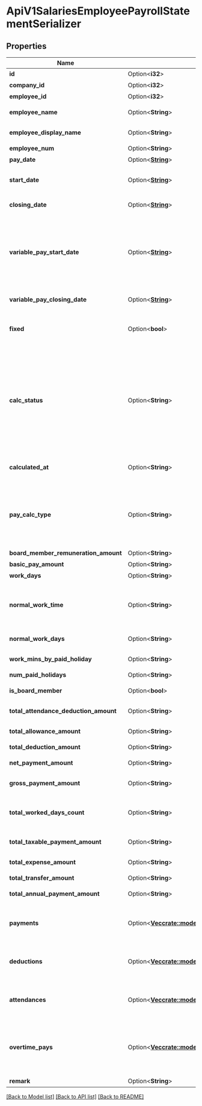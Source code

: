 # ApiV1SalariesEmployeePayrollStatementSerializer

## Properties

Name | Type | Description | Notes
------------ | ------------- | ------------- | -------------
**id** | Option<**i32**> | 給与明細ID | [optional]
**company_id** | Option<**i32**> | 事業所ID | [optional]
**employee_id** | Option<**i32**> | 従業員ID | [optional]
**employee_name** | Option<**String**> | 従業員の姓名 | [optional]
**employee_display_name** | Option<**String**> | 従業員の表示名 | [optional]
**employee_num** | Option<**String**> | 従業員番号 | [optional]
**pay_date** | Option<[**String**](string.md)> | 支払日 | [optional]
**start_date** | Option<[**String**](string.md)> | 給与計算開始日（固定給） | [optional]
**closing_date** | Option<[**String**](string.md)> | 給与計算締日（固定給） | [optional]
**variable_pay_start_date** | Option<[**String**](string.md)> | 給与計算開始日（変動給） 残業手当、遅刻早退・欠勤などの計算に使われる期間 | [optional]
**variable_pay_closing_date** | Option<[**String**](string.md)> | 給与計算締日（変動給） | [optional]
**fixed** | Option<**bool**> | 給与明細が確定されているかどうか | [optional]
**calc_status** | Option<**String**> | 計算状況ステータス calculating: 計算中, calculated: 計算完了, overwritten: 直接編集, imported: インポート, error: エラー | [optional]
**calculated_at** | Option<**String**> | 計算状況ステータスの更新日 | [optional]
**pay_calc_type** | Option<**String**> | 給与形態 monthly: 月給, daily: 日給, hourly: 時給, (空文字列): 計算中 | [optional]
**board_member_remuneration_amount** | Option<**String**> | 役員報酬 | [optional]
**basic_pay_amount** | Option<**String**> | 基本給 | [optional]
**work_days** | Option<**String**> | 労働日数 | [optional]
**normal_work_time** | Option<**String**> | 労働時間のうち、所定労働時間に該当するもの | [optional]
**normal_work_days** | Option<**String**> | 所定労働出勤日数 | [optional]
**work_mins_by_paid_holiday** | Option<**String**> | 有給休暇時間数 | [optional]
**num_paid_holidays** | Option<**String**> | 有給日数 | [optional]
**is_board_member** | Option<**bool**> | 役員かどうか | [optional]
**total_attendance_deduction_amount** | Option<**String**> | 勤怠控除額合計 | [optional]
**total_allowance_amount** | Option<**String**> | 支給手当額合計 | [optional]
**total_deduction_amount** | Option<**String**> | 控除額合計 | [optional]
**net_payment_amount** | Option<**String**> | 差引支給額(手取り額) | [optional]
**gross_payment_amount** | Option<**String**> | 総支給額(額面) | [optional]
**total_worked_days_count** | Option<**String**> | 平日と休日の合計労働日数（日給用） | [optional]
**total_taxable_payment_amount** | Option<**String**> | 課税対象支給額 | [optional]
**total_expense_amount** | Option<**String**> | 総経費精算額 | [optional]
**total_transfer_amount** | Option<**String**> | 総振込額 | [optional]
**total_annual_payment_amount** | Option<**String**> | 課税支給累計額 | [optional]
**payments** | Option<[**Vec<crate::models::ApiV1EmployeePayrollStatementsEmployeePayrollStatementItemSerializer>**](ApiV1EmployeePayrollStatementsEmployeePayrollStatementItemSerializer.md)> | 支給項目（基本給、残業代、通勤手当等） | [optional]
**deductions** | Option<[**Vec<crate::models::ApiV1EmployeePayrollStatementsEmployeePayrollStatementItemSerializer>**](ApiV1EmployeePayrollStatementsEmployeePayrollStatementItemSerializer.md)> | 控除項目（所得税、住民税、社会保険料等） | [optional]
**attendances** | Option<[**Vec<crate::models::ApiV1EmployeePayrollStatementsEmployeeAttendanceItemSerializer>**](ApiV1EmployeePayrollStatementsEmployeeAttendanceItemSerializer.md)> | 勤怠控除項目（遅刻早退控除、欠勤控除等） | [optional]
**overtime_pays** | Option<[**Vec<crate::models::ApiV1EmployeePayrollStatementsEmployeeOvertimePayItemSerializer>**](ApiV1EmployeePayrollStatementsEmployeeOvertimePayItemSerializer.md)> | 時間外労働項目(法定内残業、時間外労働、休日労働、深夜労働等) | [optional]
**remark** | Option<**String**> | 備考 | [optional]

[[Back to Model list]](../README.md#documentation-for-models) [[Back to API list]](../README.md#documentation-for-api-endpoints) [[Back to README]](../README.md)


